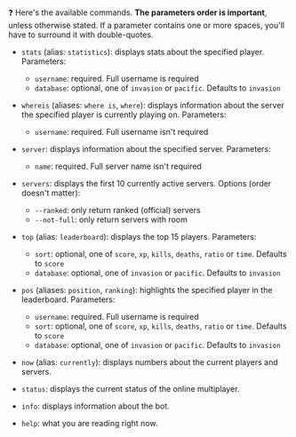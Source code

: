 ❓ Here's the available commands. **The parameters order is important**, unless otherwise stated. If a parameter contains one or more spaces, you'll have to surround it with double-quotes.

- `stats` (alias: `statistics`): displays stats about the specified player. Parameters:
    - `username`: required. Full username is required
    - `database`: optional, one of `invasion` or `pacific`. Defaults to `invasion`

- `whereis` (aliases: `where is`, `where`): displays information about the server the specified player is currently playing on. Parameters:
    - `username`: required. Full username isn't required

- `server`: displays information about the specified server. Parameters:
    - `name`: required. Full server name isn't required

- `servers`: displays the first 10 currently active servers. Options (order doesn't matter):
    - `--ranked`: only return ranked (official) servers
    - `--not-full`: only return servers with room

- `top` (alias: `leaderboard`): displays the top 15 players. Parameters:
    - `sort`: optional, one of `score`, `xp`, `kills`, `deaths`, `ratio` or `time`. Defaults to `score`
    - `database`: optional, one of `invasion` or `pacific`. Defaults to `invasion`

- `pos` (aliases: `position`, `ranking`): highlights the specified player in the leaderboard. Parameters:
    - `username`: required. Full username is required
    - `sort`: optional, one of `score`, `xp`, `kills`, `deaths`, `ratio` or `time`. Defaults to `score`
    - `database`: optional, one of `invasion` or `pacific`. Defaults to `invasion`

- `now` (alias: `currently`): displays numbers about the current players and servers.

- `status`: displays the current status of the online multiplayer.

- `info`: displays information about the bot.

- `help`: what you are reading right now.